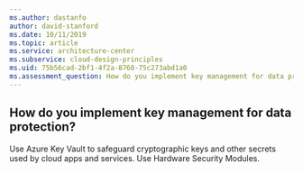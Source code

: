 ```yaml
---
ms.author: dastanfo
author: david-stanford
ms.date: 10/11/2019
ms.topic: article
ms.service: architecture-center
ms.subservice: cloud-design-principles
ms.uid: 75b56cad-2bf1-4f2a-8760-75c273abd1a0
ms.assessment_question: How do you implement key management for data protection?
---
```

## How do you implement key management for data protection?

Use Azure Key Vault to safeguard cryptographic keys and other secrets used by cloud apps and services. Use Hardware Security Modules.

